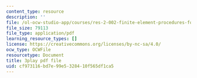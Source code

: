 ```yaml
---
content_type: resource
description: ''
file: /ol-ocw-studio-app/courses/res-2-002-finite-element-procedures-for-solids-and-structures-spring-2010/cf973116bd7e99e5328410f565df1ca5_tkU3bM_6YLk.pdf
file_size: 79113
file_type: application/pdf
learning_resource_types: []
license: https://creativecommons.org/licenses/by-nc-sa/4.0/
ocw_type: OCWFile
resourcetype: Document
title: 3play pdf file
uid: cf973116-bd7e-99e5-3284-10f565df1ca5
---
```


